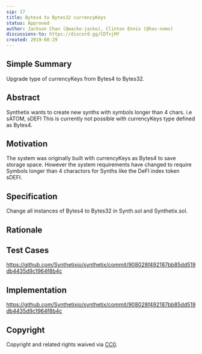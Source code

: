 ```yaml
---
sip: 17
title: Bytes4 to Bytes32 currencyKeys
status: Approved
author: Jackson Chan (@wacko-jacko), Clinton Ennis (@hav-noms)
discussions-to: https://discord.gg/CDTvjHY
created: 2019-08-29
---
```


## Simple Summary

<!--"If you can't explain it simply, you don't understand it well enough." Provide a simplified and layman-accessible explanation of the SIP.-->
Upgrade type of currencyKeys from Bytes4 to Bytes32.


## Abstract

<!--A short (~200 word) description of the technical issue being addressed.-->
Synthetix wants to create new synths with symbols longer than 4 chars. i.e sATOM, sDEFI This is currently not possible
with currencyKeys type defined as Bytes4.

## Motivation

<!--The motivation is critical for SIPs that want to change Synthetix. It should clearly explain why the existing protocol specification is inadequate to address the problem that the SIP solves. SIP submissions without sufficient motivation may be rejected outright.-->
The system was originally built with currencyKeys as Bytes4 to save storage space. However the system requirements have changed to require Symbols longer than 4 charactors for Synths like the DeFI index token sDEFI. 

## Specification

<!--The technical specification should describe the syntax and semantics of any new feature.-->
Change all instances of Bytes4 to Bytes32 in Synth.sol and Synthetix.sol.

## Rationale

<!--The rationale fleshes out the specification by describing what motivated the design and why particular design decisions were made. It should describe alternate designs that were considered and related work, e.g. how the feature is supported in other languages. The rationale may also provide evidence of consensus within the community, and should discuss important objections or concerns raised during discussion.-->

## Test Cases

<!--Test cases for an implementation are mandatory for SIPs but can be included with the implementation..-->
https://github.com/Synthetixio/synthetix/commit/908028f492187bb85dd519db4435d9c1964f8b4c

## Implementation

<!--The implementations must be completed before any SIP is given status "Implemented", but it need not be completed before the SIP is "Approved". While there is merit to the approach of reaching consensus on the specification and rationale before writing code, the principle of "rough consensus and running code" is still useful when it comes to resolving many discussions of API details.-->
https://github.com/Synthetixio/synthetix/commit/908028f492187bb85dd519db4435d9c1964f8b4c


## Copyright

Copyright and related rights waived via [CC0](https://creativecommons.org/publicdomain/zero/1.0/).
